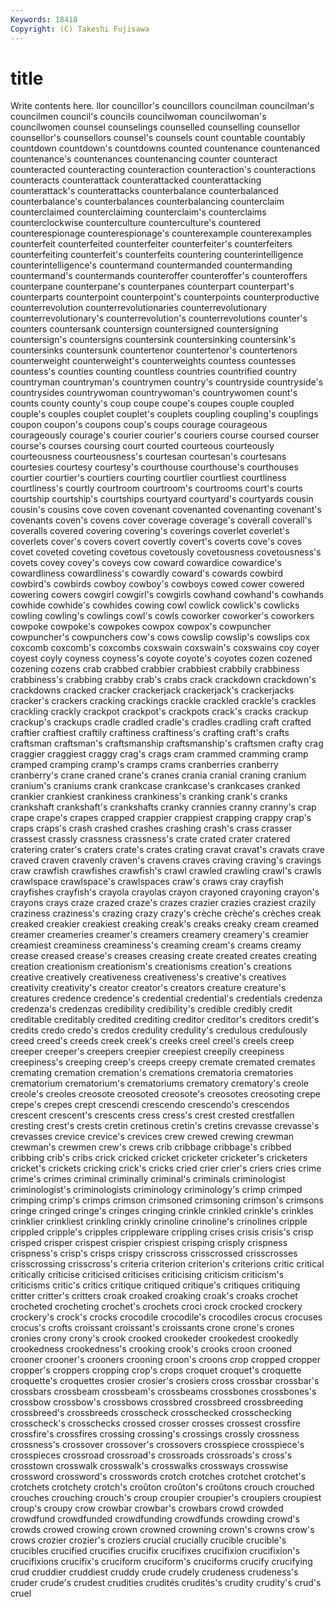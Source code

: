 ```yaml
---
Keywords: 18418 
Copyright: (C) Takeshi Fujisawa
---
```


# title

Write contents here.
llor councillor's councillors councilman councilman's councilmen council's councils councilwoman councilwoman's
councilwomen counsel counselings counselled counselling counsellor counsellor's counsellors counsel's counsels
count countable countably countdown countdown's countdowns counted countenance countenanced countenance's
countenances countenancing counter counteract counteracted counteracting counteraction counteraction's counteractions counteracts
counterattack counterattacked counterattacking counterattack's counterattacks counterbalance counterbalanced counterbalance's counterbalances counterbalancing
counterclaim counterclaimed counterclaiming counterclaim's counterclaims counterclockwise counterculture counterculture's countered counterespionage
counterespionage's counterexample counterexamples counterfeit counterfeited counterfeiter counterfeiter's counterfeiters counterfeiting counterfeit's
counterfeits countering counterintelligence counterintelligence's countermand countermanded countermanding countermand's countermands counteroffer
counteroffer's counteroffers counterpane counterpane's counterpanes counterpart counterpart's counterparts counterpoint counterpoint's
counterpoints counterproductive counterrevolution counterrevolutionaries counterrevolutionary counterrevolutionary's counterrevolution's counterrevolutions counter's counters
countersank countersign countersigned countersigning countersign's countersigns countersink countersinking countersink's countersinks
countersunk countertenor countertenor's countertenors counterweight counterweight's counterweights countess countesses countess's
counties counting countless countries countrified country countryman countryman's countrymen country's
countryside countryside's countrysides countrywoman countrywoman's countrywomen count's counts county county's
coup coupe coupe's coupes couple coupled couple's couples couplet couplet's
couplets coupling coupling's couplings coupon coupon's coupons coup's coups courage
courageous courageously courage's courier courier's couriers course coursed courser course's
courses coursing court courted courteous courteously courteousness courteousness's courtesan courtesan's
courtesans courtesies courtesy courtesy's courthouse courthouse's courthouses courtier courtier's courtiers
courting courtlier courtliest courtliness courtliness's courtly courtroom courtroom's courtrooms court's
courts courtship courtship's courtships courtyard courtyard's courtyards cousin cousin's cousins
cove coven covenant covenanted covenanting covenant's covenants coven's covens cover
coverage coverage's coverall coverall's coveralls covered covering covering's coverings coverlet
coverlet's coverlets cover's covers covert covertly covert's coverts cove's coves
covet coveted coveting covetous covetously covetousness covetousness's covets covey covey's
coveys cow coward cowardice cowardice's cowardliness cowardliness's cowardly coward's cowards
cowbird cowbird's cowbirds cowboy cowboy's cowboys cowed cower cowered cowering
cowers cowgirl cowgirl's cowgirls cowhand cowhand's cowhands cowhide cowhide's cowhides
cowing cowl cowlick cowlick's cowlicks cowling cowling's cowlings cowl's cowls
coworker coworker's coworkers cowpoke cowpoke's cowpokes cowpox cowpox's cowpuncher cowpuncher's
cowpunchers cow's cows cowslip cowslip's cowslips cox coxcomb coxcomb's coxcombs
coxswain coxswain's coxswains coy coyer coyest coyly coyness coyness's coyote
coyote's coyotes cozen cozened cozening cozens crab crabbed crabbier crabbiest
crabbily crabbiness crabbiness's crabbing crabby crab's crabs crack crackdown crackdown's
crackdowns cracked cracker crackerjack crackerjack's crackerjacks cracker's crackers cracking crackings
crackle crackled crackle's crackles crackling crackly crackpot crackpot's crackpots crack's
cracks crackup crackup's crackups cradle cradled cradle's cradles cradling craft
crafted craftier craftiest craftily craftiness craftiness's crafting craft's crafts craftsman
craftsman's craftsmanship craftsmanship's craftsmen crafty crag craggier craggiest craggy crag's
crags cram crammed cramming cramp cramped cramping cramp's cramps crams
cranberries cranberry cranberry's crane craned crane's cranes crania cranial craning
cranium cranium's craniums crank crankcase crankcase's crankcases cranked crankier crankiest
crankiness crankiness's cranking crank's cranks crankshaft crankshaft's crankshafts cranky crannies
cranny cranny's crap crape crape's crapes crapped crappier crappiest crapping
crappy crap's craps craps's crash crashed crashes crashing crash's crass
crasser crassest crassly crassness crassness's crate crated crater cratered cratering
crater's craters crate's crates crating cravat cravat's cravats crave craved
craven cravenly craven's cravens craves craving craving's cravings craw crawfish
crawfishes crawfish's crawl crawled crawling crawl's crawls crawlspace crawlspace's crawlspaces
craw's craws cray crayfish crayfishes crayfish's crayola crayolas crayon crayoned
crayoning crayon's crayons crays craze crazed craze's crazes crazier crazies
craziest crazily craziness craziness's crazing crazy crazy's crèche crèche's crèches
creak creaked creakier creakiest creaking creak's creaks creaky cream creamed
creamer creameries creamer's creamers creamery creamery's creamier creamiest creaminess creaminess's
creaming cream's creams creamy crease creased crease's creases creasing create
created creates creating creation creationism creationism's creationisms creation's creations creative
creatively creativeness creativeness's creative's creatives creativity creativity's creator creator's creators
creature creature's creatures credence credence's credential credential's credentials credenza credenza's
credenzas credibility credibility's credible credibly credit creditable creditably credited crediting
creditor creditor's creditors credit's credits credo credo's credos credulity credulity's
credulous credulously creed creed's creeds creek creek's creeks creel creel's
creels creep creeper creeper's creepers creepier creepiest creepily creepiness creepiness's
creeping creep's creeps creepy cremate cremated cremates cremating cremation cremation's
cremations crematoria crematories crematorium crematorium's crematoriums crematory crematory's creole creole's
creoles creosote creosoted creosote's creosotes creosoting crepe crepe's crepes crept
crescendi crescendo crescendo's crescendos crescent crescent's crescents cress cress's crest
crested crestfallen cresting crest's crests cretin cretinous cretin's cretins crevasse
crevasse's crevasses crevice crevice's crevices crew crewed crewing crewman crewman's
crewmen crew's crews crib cribbage cribbage's cribbed cribbing crib's cribs
crick cricked cricket cricketer cricketer's cricketers cricket's crickets cricking crick's
cricks cried crier crier's criers cries crime crime's crimes criminal
criminally criminal's criminals criminologist criminologist's criminologists criminology criminology's crimp crimped
crimping crimp's crimps crimson crimsoned crimsoning crimson's crimsons cringe cringed
cringe's cringes cringing crinkle crinkled crinkle's crinkles crinklier crinkliest crinkling
crinkly crinoline crinoline's crinolines cripple crippled cripple's cripples crippleware crippling
crises crisis crisis's crisp crisped crisper crispest crispier crispiest crisping
crisply crispness crispness's crisp's crisps crispy crisscross crisscrossed crisscrosses crisscrossing
crisscross's criteria criterion criterion's criterions critic critical critically criticise criticised
criticises criticising criticism criticism's criticisms critic's critics critique critiqued critique's
critiques critiquing critter critter's critters croak croaked croaking croak's croaks
crochet crocheted crocheting crochet's crochets croci crock crocked crockery crockery's
crock's crocks crocodile crocodile's crocodiles crocus crocuses crocus's crofts croissant
croissant's croissants crone crone's crones cronies crony crony's crook crooked
crookeder crookedest crookedly crookedness crookedness's crooking crook's crooks croon crooned
crooner crooner's crooners crooning croon's croons crop cropped cropper cropper's
croppers cropping crop's crops croquet croquet's croquette croquette's croquettes crosier
crosier's crosiers cross crossbar crossbar's crossbars crossbeam crossbeam's crossbeams crossbones
crossbones's crossbow crossbow's crossbows crossbred crossbreed crossbreeding crossbreed's crossbreeds crosscheck
crosschecked crosschecking crosscheck's crosschecks crossed crosser crosses crossest crossfire crossfire's
crossfires crossing crossing's crossings crossly crossness crossness's crossover crossover's crossovers
crosspiece crosspiece's crosspieces crossroad crossroad's crossroads crossroads's cross's crosstown crosswalk
crosswalk's crosswalks crossways crosswise crossword crossword's crosswords crotch crotches crotchet
crotchet's crotchets crotchety crotch's croûton croûton's croûtons crouch crouched crouches
crouching crouch's croup croupier croupier's croupiers croupiest croup's croupy crow
crowbar crowbar's crowbars crowd crowded crowdfund crowdfunded crowdfunding crowdfunds crowding
crowd's crowds crowed crowing crown crowned crowning crown's crowns crow's
crows crozier crozier's croziers crucial crucially crucible crucible's crucibles crucified
crucifies crucifix crucifixes crucifixion crucifixion's crucifixions crucifix's cruciform cruciform's cruciforms
crucify crucifying crud cruddier cruddiest cruddy crude crudely crudeness crudeness's
cruder crude's crudest crudities crudités crudités's crudity crudity's crud's cruel
